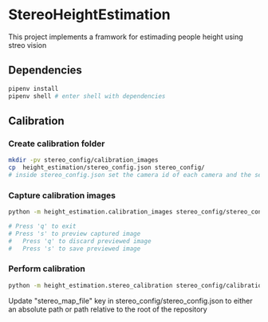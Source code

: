 # StereoHeightEstimation

This project implements a framwork for estimading people height using streo vision

## Dependencies
```bash
pipenv install
pipenv shell # enter shell with dependencies
```
## Calibration

### Create calibration folder

```bash
mkdir -pv stereo_config/calibration_images
cp  height_estimation/stereo_config.json stereo_config/
# inside stereo_config.json set the camera id of each camera and the separation between cameras
```

### Capture calibration images

```bash
python -m height_estimation.calibration_images stereo_config/stereo_config.json stereo_config/calibration_images/

# Press 'q' to exit
# Press 's' to preview captured image
#   Press 'q' to discard previewed image
#   Press 's' to save previewed image
```





### Perform calibration

```bash
python -m height_estimation.stereo_calibration stereo_config/calibration_images/ stereo_config/stereoMap.xml stereo_config/stereo_config.json


```
Update "stereo_map_file" key in stereo_config/stereo_config.json to either an absolute path or path relative to the root of the repository
